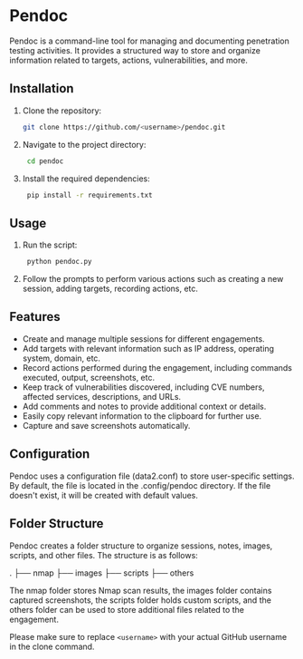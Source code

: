 # Pendoc

Pendoc is a command-line tool for managing and documenting penetration testing activities. It provides a structured way to store and organize information related to targets, actions, vulnerabilities, and more.

## Installation

1. Clone the repository:

   ```bash
   git clone https://github.com/<username>/pendoc.git

2. Navigate to the project directory:
   ```bash
    cd pendoc

3. Install the required dependencies:

   ```bash
    pip install -r requirements.txt

## Usage

1. Run the script:

   ```bash
    python pendoc.py

2. Follow the prompts to perform various actions such as creating a new session, adding targets, recording actions, etc.

## Features


 *   Create and manage multiple sessions for different engagements.
 *   Add targets with relevant information such as IP address, operating system, domain, etc.
 *   Record actions performed during the engagement, including commands executed, output, screenshots, etc.
 *   Keep track of vulnerabilities discovered, including CVE numbers, affected services, descriptions, and URLs.
 *   Add comments and notes to provide additional context or details.
 *   Easily copy relevant information to the clipboard for further use.
 *   Capture and save screenshots automatically.

## Configuration

Pendoc uses a configuration file (data2.conf) to store user-specific settings. By default, the file is located in the .config/pendoc directory. If the file doesn't exist, it will be created with default values.

## Folder Structure

Pendoc creates a folder structure to organize sessions, notes, images, scripts, and other files. The structure is as follows:


.
├── nmap
├── images
├── scripts
├── others


The nmap folder stores Nmap scan results, the images folder contains captured screenshots, the scripts folder holds custom scripts, and the others folder can be used to store additional files related to the engagement.


Please make sure to replace `<username>` with your actual GitHub username in the clone command.

